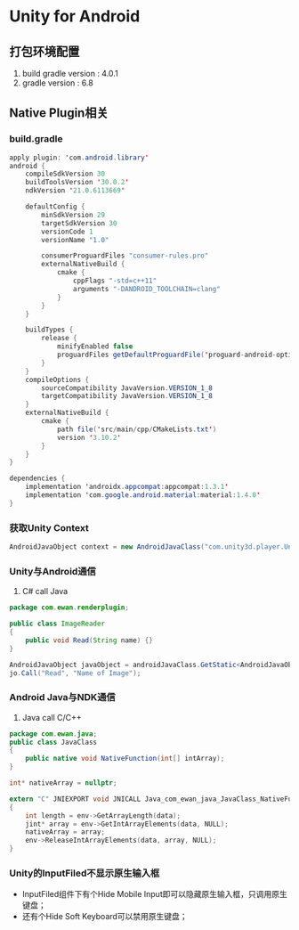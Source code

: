 # Unity for Android

## 打包环境配置

1. build gradle version : 4.0.1
2. gradle version : 6.8

## Native Plugin相关

### build.gradle

```java
apply plugin: 'com.android.library'
android {
    compileSdkVersion 30
    buildToolsVersion '30.0.2'
    ndkVersion '21.0.6113669'

    defaultConfig {
        minSdkVersion 29
        targetSdkVersion 30
        versionCode 1
        versionName "1.0"

        consumerProguardFiles "consumer-rules.pro"
        externalNativeBuild {
            cmake {
                cppFlags "-std=c++11"
                arguments "-DANDROID_TOOLCHAIN=clang"
            }
        }
    }

    buildTypes {
        release {
            minifyEnabled false
            proguardFiles getDefaultProguardFile('proguard-android-optimize.txt'), 'proguard-rules.pro'
        }
    }
    compileOptions {
        sourceCompatibility JavaVersion.VERSION_1_8
        targetCompatibility JavaVersion.VERSION_1_8
    }
    externalNativeBuild {
        cmake {
            path file('src/main/cpp/CMakeLists.txt')
            version '3.10.2'
        }
    }
}

dependencies {
    implementation 'androidx.appcompat:appcompat:1.3.1'
    implementation 'com.google.android.material:material:1.4.0'
}
```

### 获取Unity Context

```c#
AndroidJavaObject context = new AndroidJavaClass("com.unity3d.player.UnityPlayer").GetStatic<AndroidJavaObject>("currentActivity");
```

### Unity与Android通信

1. C# call Java

```java
package com.ewan.renderplugin;

public class ImageReader
{
    public void Read(String name) {}
}
```

```c#
AndroidJavaObject javaObject = androidJavaClass.GetStatic<AndroidJavaObject>("com.ewan.renderplugin.ImageReader");
jo.Call("Read", "Name of Image");
```

### Android Java与NDK通信

1. Java call C/C++

```Java
package com.ewan.java;
public class JavaClass
{   
    public native void NativeFunction(int[] intArray);
}
```

```c
int* nativeArray = nullptr;

extern "C" JNIEXPORT void JNICALL Java_com_ewan_java_JavaClass_NativeFunction(JNIEnv *env, jobject obj, jintArray data)
{
    int length = env->GetArrayLength(data);
    jint* array = env->GetIntArrayElements(data, NULL);
    nativeArray = array;
    env->ReleaseIntArrayElements(data, array, NULL);
}
```

### Unity的InputFiled不显示原生输入框

- InputFiled组件下有个Hide Mobile Input即可以隐藏原生输入框，只调用原生键盘；
- 还有个Hide Soft Keyboard可以禁用原生键盘；
